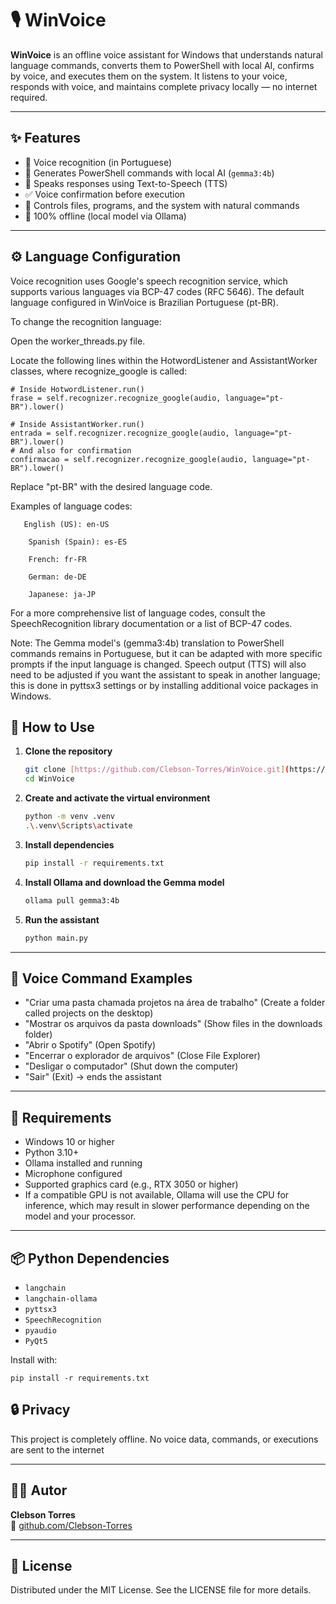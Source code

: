 # 🎙️ WinVoice

**WinVoice** is an offline voice assistant for Windows that understands natural language commands, converts them to PowerShell with local AI, confirms by voice, and executes them on the system. It listens to your voice, responds with voice, and maintains complete privacy locally — no internet required.

---

## ✨ Features

* 🎤 Voice recognition (in Portuguese)
* 🧠 Generates PowerShell commands with local AI (`gemma3:4b`)
* 💬 Speaks responses using Text-to-Speech (TTS)
* ✅ Voice confirmation before execution
* 📁 Controls files, programs, and the system with natural commands
* 🔐 100% offline (local model via Ollama)

---
## ⚙️ Language Configuration

Voice recognition uses Google's speech recognition service, which supports various languages via BCP-47 codes (RFC 5646). The default language configured in WinVoice is Brazilian Portuguese (pt-BR).

To change the recognition language:

Open the worker_threads.py file.

Locate the following lines within the HotwordListener and AssistantWorker classes, where recognize_google is called:

    # Inside HotwordListener.run()
    frase = self.recognizer.recognize_google(audio, language="pt-BR").lower()

    # Inside AssistantWorker.run()
    entrada = self.recognizer.recognize_google(audio, language="pt-BR").lower()
    # And also for confirmation
    confirmacao = self.recognizer.recognize_google(audio, language="pt-BR").lower()


Replace "pt-BR" with the desired language code.
    
Examples of language codes:

       English (US): en-US

        Spanish (Spain): es-ES

        French: fr-FR

        German: de-DE

        Japanese: ja-JP

For a more comprehensive list of language codes, consult the SpeechRecognition library documentation or a list of BCP-47 codes.

Note: The Gemma model's (gemma3:4b) translation to PowerShell commands remains in Portuguese, but it can be adapted with more specific prompts if the input language is changed. Speech output (TTS) will also need to be adjusted if you want the assistant to speak in another language; this is done in pyttsx3 settings or by installing additional voice packages in Windows.
## 🚀 How to Use

1.  **Clone the repository**
    ```bash
    git clone [https://github.com/Clebson-Torres/WinVoice.git](https://github.com/Clebson-Torres/WinVoice.git)
    cd WinVoice
    ```

2.  **Create and activate the virtual environment**
    ```bash
    python -m venv .venv
    .\.venv\Scripts\activate
    ```

3.  **Install dependencies**
    ```bash
    pip install -r requirements.txt
    ```

4.  **Install Ollama and download the Gemma model**
    ```bash
    ollama pull gemma3:4b
    ```

5.  **Run the assistant**
    ```bash
    python main.py
    ```

---

## 🎯 Voice Command Examples

* "Criar uma pasta chamada projetos na área de trabalho" (Create a folder called projects on the desktop)
* "Mostrar os arquivos da pasta downloads" (Show files in the downloads folder)
* "Abrir o Spotify" (Open Spotify)
* "Encerrar o explorador de arquivos" (Close File Explorer)
* "Desligar o computador" (Shut down the computer)
* "Sair" (Exit) → ends the assistant

---

## 🧩 Requirements

* Windows 10 or higher
* Python 3.10+
* Ollama installed and running
* Microphone configured
* Supported graphics card (e.g., RTX 3050 or higher)
* If a compatible GPU is not available, Ollama will use the CPU for inference, which may result in slower performance depending on the model and your processor.

---

## 📦 Python Dependencies

* `langchain`
* `langchain-ollama`
* `pyttsx3`
* `SpeechRecognition`
* `pyaudio`
* `PyQt5`

 Install with:
 
 ```pip install -r requirements.txt```

## 🔒 Privacy
This project is completely offline. No voice data, commands, or executions are sent to the internet

---

## 👨‍💻 Autor

**Clebson Torres**  
🔗 [github.com/Clebson-Torres](https://github.com/Clebson-Torres)

---

## 📜 License

Distributed under the MIT License. See the LICENSE file for more details.
